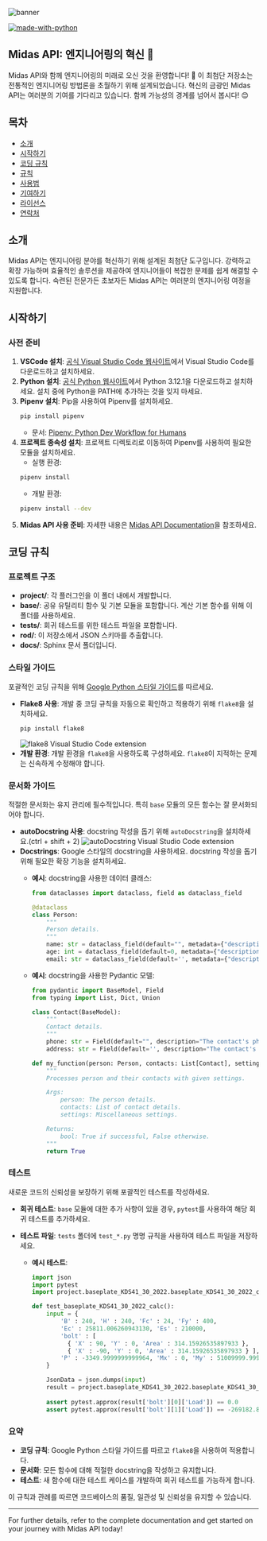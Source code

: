 ![banner](https://www.midasoft.com/hubfs/Midas%20API%20The%20Sky%20Is%20the%20Limit.jpeg)

[![made-with-python](https://img.shields.io/badge/Python-3776AB?style=for-the-badge&logo=python&logoColor=white)](https://www.python.org/)

## Midas API: 엔지니어링의 혁신 🚀
Midas API와 함께 엔지니어링의 미래로 오신 것을 환영합니다! 🌟 이 최첨단 저장소는 전통적인 엔지니어링 방법론을 초월하기 위해 설계되었습니다. 혁신의 금광인 Midas API는 여러분의 기여를 기다리고 있습니다. 함께 가능성의 경계를 넘어서 봅시다! 😊

## 목차
- [소개](#소개)
- [시작하기](#시작하기)
- [코딩 규칙](#코딩-규칙)
- [규칙](#규칙)
- [사용법](#사용법)
- [기여하기](#기여하기)
- [라이선스](#라이선스)
- [연락처](#연락처)

## 소개
Midas API는 엔지니어링 분야를 혁신하기 위해 설계된 최첨단 도구입니다. 강력하고 확장 가능하며 효율적인 솔루션을 제공하여 엔지니어들이 복잡한 문제를 쉽게 해결할 수 있도록 합니다. 숙련된 전문가든 초보자든 Midas API는 여러분의 엔지니어링 여정을 지원합니다.

## 시작하기
### 사전 준비
1. **VSCode 설치**: [공식 Visual Studio Code 웹사이트](https://code.visualstudio.com/download)에서 Visual Studio Code를 다운로드하고 설치하세요.
2. **Python 설치**: [공식 Python 웹사이트](https://www.python.org/downloads/release/python-3121/)에서 Python 3.12.1을 다운로드하고 설치하세요. 설치 중에 Python을 PATH에 추가하는 것을 잊지 마세요.
3. **Pipenv 설치**: Pip을 사용하여 Pipenv를 설치하세요.
    ```bash
    pip install pipenv
    ```
    - 문서: [Pipenv: Python Dev Workflow for Humans](https://pipenv.pypa.io/en/latest/)
4. **프로젝트 종속성 설치**: 프로젝트 디렉토리로 이동하여 Pipenv를 사용하여 필요한 모듈을 설치하세요.
    - 실행 환경:
    ```bash
    pipenv install
    ```
    - 개발 환경:
    ```bash
    pipenv install --dev
    ```
5. **Midas API 사용 준비**: 자세한 내용은 [Midas API Documentation](https://midas-support.atlassian.net/wiki/spaces/MAW/overview)을 참조하세요.

## 코딩 규칙
### 프로젝트 구조
- **project/**: 각 플러그인을 이 폴더 내에서 개발합니다.
- **base/**: 공유 유틸리티 함수 및 기본 모듈을 포함합니다. 계산 기본 함수를 위해 이 폴더를 사용하세요.
- **tests/**: 회귀 테스트를 위한 테스트 파일을 포함합니다.
- **rod/**: 이 저장소에서 JSON 스키마를 추출합니다.
- **docs/**: Sphinx 문서 폴더입니다.

### 스타일 가이드
포괄적인 코딩 규칙을 위해 [Google Python 스타일 가이드](https://yosseulsin-job.github.io/styleguide/pyguide.html)를 따르세요.

- **Flake8 사용**: 개발 중 코딩 규칙을 자동으로 확인하고 적용하기 위해 `flake8`을 설치하세요.
    ```bash
    pip install flake8
    ```
    ![flake8 Visual Studio Code extension](./resources/flake8_install.png)
- **개발 환경**: 개발 환경을 `flake8`을 사용하도록 구성하세요. `flake8`이 지적하는 문제는 신속하게 수정해야 합니다.

### 문서화 가이드
적절한 문서화는 유지 관리에 필수적입니다. 특히 `base` 모듈의 모든 함수는 잘 문서화되어야 합니다.

- **autoDocstring 사용**: docstring 작성을 돕기 위해 `autoDocstring`을 설치하세요.(ctrl + shift + 2)
    ![autoDocstring Visual Studio Code extension](./resources/autoDocstring_install.png)
- **Docstrings**: Google 스타일의 docstring을 사용하세요. docstring 작성을 돕기 위해 필요한 확장 기능을 설치하세요.
    - **예시**: docstring을 사용한 데이터 클래스:
        ```python
        from dataclasses import dataclass, field as dataclass_field

        @dataclass
        class Person:
            """
            Person details.
            """
            name: str = dataclass_field(default="", metadata={"description": "The person's full name."})
            age: int = dataclass_field(default=0, metadata={"description": "The person's age."})
            email: str = dataclass_field(default='', metadata={"description": "The person's email address."})
        ```

    - **예시**: docstring을 사용한 Pydantic 모델:
        ```python
        from pydantic import BaseModel, Field
        from typing import List, Dict, Union

        class Contact(BaseModel):
            """
            Contact details.
            """
            phone: str = Field(default="", description="The contact's phone number.")
            address: str = Field(default='', description="The contact's address.")

        def my_function(person: Person, contacts: List[Contact], settings: Dict[str, Union[int, str]] = {}) -> bool:
            """
            Processes person and their contacts with given settings.

            Args:
                person: The person details.
                contacts: List of contact details.
                settings: Miscellaneous settings.

            Returns:
                bool: True if successful, False otherwise.
            """
            return True
        ```

### 테스트
새로운 코드의 신뢰성을 보장하기 위해 포괄적인 테스트를 작성하세요.

- **회귀 테스트**: `base` 모듈에 대한 추가 사항이 있을 경우, `pytest`를 사용하여 해당 회귀 테스트를 추가하세요.
- **테스트 파일**: `tests` 폴더에 `test_*.py` 명명 규칙을 사용하여 테스트 파일을 저장하세요.
  
  - **예시 테스트**:
    ```python
    import json
    import pytest
    import project.baseplate_KDS41_30_2022.baseplate_KDS41_30_2022_calc

    def test_baseplate_KDS41_30_2022_calc():
        input = {  
            'B' : 240, 'H' : 240, 'Fc' : 24, 'Fy' : 400,  
            'Ec' : 25811.006260943130, 'Es' : 210000,  
            'bolt' : [  
              { 'X' : 90, 'Y' : 0, 'Area' : 314.15926535897933 },  
              { 'X' : -90, 'Y' : 0, 'Area' : 314.15926535897933 } ],  
            'P' : -3349.9999999999964, 'Mx' : 0, 'My' : 51009999.999999985 
        }

        JsonData = json.dumps(input)
        result = project.baseplate_KDS41_30_2022.baseplate_KDS41_30_2022_calc.calc_ground_pressure(JsonData)
        
        assert pytest.approx(result['bolt'][0]['Load']) == 0.0
        assert pytest.approx(result['bolt'][1]['Load']) == -269182.84245616524
    ```

### 요약
- **코딩 규칙**: Google Python 스타일 가이드를 따르고 `flake8`을 사용하여 적용합니다.
- **문서화**: 모든 함수에 대해 적절한 docstring을 작성하고 유지합니다.
- **테스트**: 새 함수에 대한 테스트 케이스를 개발하여 회귀 테스트를 가능하게 합니다.

이 규칙과 관례를 따르면 코드베이스의 품질, 일관성 및 신뢰성을 유지할 수 있습니다.



---

For further details, refer to the complete documentation and get started on your journey with Midas API today!